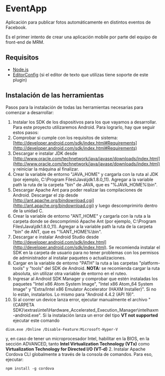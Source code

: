 # EventApp

Aplicación para publicar fotos automáticamente en distintos eventos de Facebook.

Es el primer intento de crear una aplicación mobile por parte del equipo de front-end de MRM.

## Requisitos

- [Node.js](http://nodejs.org/)
- [EditorConfig](http://editorconfig.org/) (si el editor de texto que utilizas tiene soporte de este plugin)

## Instalación de las herramientas

Pasos para la instalación de todas las herramientas necesarias para comenzar a desarrollar:

1. Instalar los SDK de los dispositivos para los que vayamos a desarrollar. Para este proyecto utilizaremos Android. Para lograrlo, hay que seguir estos pasos:
  1. Comprobar si cumple con los requisitos de sistema: [http://developer.android.com/sdk/index.html#Requirements](http://developer.android.com/sdk/index.html#Requirements)
  2. Descargar e instalar JDK desde [http://www.oracle.com/technetwork/java/javase/downloads/index.html](http://www.oracle.com/technetwork/java/javase/downloads/index.html) y reiniciar la máquina al finalizar.
  3. Crear la variable de entorno "JAVA_HOME" y cargarla con la ruta al JDK (por ejemplo, C:\Program Files\Java\jdk1.8.0_11). Agregar a la variable path la ruta de la carpeta "bin" de JAVA, que es "%JAVA_HOME%\bin".
  4. Descargar Apache Ant para poder realizar las compilaciones de Android. Descargar el zip desde [http://ant.apache.org/bindownload.cgi](http://ant.apache.org/bindownload.cgi) y luego descomprimirlo dentro de la unidad C.
  5. Crear la variable de entorno "ANT_HOME" y cargarla con la ruta a la carpeta donde se descomprimió Apache Ant (por ejemplo, C:\Program Files\Java\jdk1.8.0_11). Agregar a la variable path la ruta de la carpeta "bin" de ANT, que es "%ANT_HOME%\bin".
  6. Descargar e instalar Android Studio desde [http://developer.android.com/sdk/index.html](http://developer.android.com/sdk/index.html). Se recomienda instalar el SDK en la carpeta de usuario para no tener problemas con los permisos de administrador al instalar paquetes o actualizaciones.
  7. Cargar en la variable de entorno "PATH" la ruta a las carpetas "platform-tools" y "tools" del SDK de Android. __NOTA:__ se recomienda cargar la ruta absoluta, sin utilizar otra variable de entorno en el ruteo.
  8. Ingresar al Android SDK Manager y comprobar que estén instaladas los paquetes "Intel x86 Atom System Image", "Intel x86 Atom_64 System Image" y "Extra/Intel x86 Emulator Accelerator (HAXM Installer)". Si no lo están, instalarlos. Lo mismo para "Android 4.4.2 (API 19)".
  9. Si al correr un device lanza error, ejecutar manualmente el archivo "{CARPETA SDK}\extras\intel\Hardware_Accelerated_Execution_Manager\intelhaxm-android.exe". Si la instalación lanza un error del tipo **VT not supported** ejecutar este comando
  ```
  dism.exe /Online /Disable-Feature:Microsoft-Hyper-V
  ```
  y, en caso de tener un microprocesador Intel, habilitar en la BIOS, en la sección ADVANCED, tanto **Intel Virtualization Technology (VTx)** como **Virtualization Technology for Directed I/O (VT-d)**
2. Instalar Apache Cordova CLI globalmente a través de la consola de comandos. Para eso, ejecutar:
```
npm install -g cordova
```
